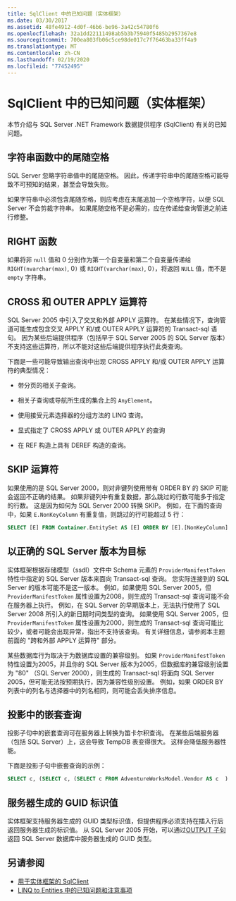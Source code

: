 ```yaml
---
title: SqlClient 中的已知问题（实体框架）
ms.date: 03/30/2017
ms.assetid: 48fe4912-4d0f-46b6-be96-3a42c54780f6
ms.openlocfilehash: 32a1dd22111498ab5b3b75940f5485b2957367e8
ms.sourcegitcommit: 700ea803fb06c5ce98de017c7f76463ba33ff4a9
ms.translationtype: MT
ms.contentlocale: zh-CN
ms.lasthandoff: 02/19/2020
ms.locfileid: "77452495"
---
```

# <a name="known-issues-in-sqlclient-for-entity-framework"></a>SqlClient 中的已知问题（实体框架）
本节介绍与 SQL Server .NET Framework 数据提供程序 (SqlClient) 有关的已知问题。  
  
## <a name="trailing-spaces-in-string-functions"></a>字符串函数中的尾随空格  
 SQL Server 忽略字符串值中的尾随空格。 因此，传递字符串中的尾随空格可能导致不可预知的结果，甚至会导致失败。  
  
 如果字符串中必须包含尾随空格，则应考虑在末尾追加一个空格字符，以便 SQL Server 不会剪裁字符串。 如果尾随空格不是必需的，应在传递给查询管道之前进行修整。  
  
## <a name="right-function"></a>RIGHT 函数  
 如果将非 `null` 值和 0 分别作为第一个自变量和第二个自变量传递给 `RIGHT(nvarchar(max)`, 0`)` 或 `RIGHT(varchar(max)`, 0`)`，将返回 `NULL` 值，而不是 `empty` 字符串。  
  
## <a name="cross-and-outer-apply-operators"></a>CROSS 和 OUTER APPLY 运算符  
 SQL Server 2005 中引入了交叉和外部 APPLY 运算符。 在某些情况下，查询管道可能生成包含交叉 APPLY 和/或 OUTER APPLY 运算符的 Transact-sql 语句。 因为某些后端提供程序（包括早于 SQL Server 2005 的 SQL Server 版本）不支持这些运算符，所以不能对这些后端提供程序执行此类查询。  
  
 下面是一些可能导致输出查询中出现 CROSS APPLY 和/或 OUTER APPLY 运算符的典型情况：  
  
- 带分页的相关子查询。  
  
- 相关子查询或导航所生成的集合上的 `AnyElement`。  
  
- 使用接受元素选择器的分组方法的 LINQ 查询。  
  
- 显式指定了 CROSS APPLY 或 OUTER APPLY 的查询  
  
- 在 REF 构造上具有 DEREF 构造的查询。  
  
## <a name="skip-operator"></a>SKIP 运算符  
 如果使用的是 SQL Server 2000，则对非键列使用带有 ORDER BY 的 SKIP 可能会返回不正确的结果。 如果非键列中有重复数据，那么跳过的行数可能多于指定的行数。 这是因为如何为 SQL Server 2000 转换 SKIP。 例如，在下面的查询中，如果 `E.NonKeyColumn` 有重复值，则跳过的行可能超过 5 行：  
  
```sql  
SELECT [E] FROM Container.EntitySet AS [E] ORDER BY [E].[NonKeyColumn] DESC SKIP 5L  
```  
  
## <a name="targeting-the-correct-sql-server-version"></a>以正确的 SQL Server 版本为目标  
 实体框架根据存储模型（ssdl）文件中 Schema 元素的 `ProviderManifestToken` 特性中指定的 SQL Server 版本来面向 Transact-sql 查询。 您实际连接到的 SQL Server 的版本可能不是这一版本。 例如，如果使用 SQL Server 2005，但 `ProviderManifestToken` 属性设置为2008，则生成的 Transact-sql 查询可能不会在服务器上执行。 例如，在 SQL Server 的早期版本上，无法执行使用了 SQL Server 2008 所引入的新日期时间类型的查询。 如果使用 SQL Server 2005，但 `ProviderManifestToken` 属性设置为2000，则生成的 Transact-sql 查询可能比较少，或者可能会出现异常，指出不支持该查询。 有关详细信息，请参阅本主题前面的 "跨和外部 APPLY 运算符" 部分。  
  
 某些数据库行为取决于为数据库设置的兼容级别。 如果 `ProviderManifestToken` 特性设置为2005，并且你的 SQL Server 版本为2005，但数据库的兼容级别设置为 "80" （SQL Server 2000），则生成的 Transact-sql 将面向 SQL Server 2005，但可能无法按预期执行，因为兼容性级别设置。 例如，如果 ORDER BY 列表中的列名与选择器中的列名相同，则可能会丢失排序信息。  
  
## <a name="nested-queries-in-projection"></a>投影中的嵌套查询  
 投影子句中的嵌套查询可在服务器上转换为笛卡尔积查询。 在某些后端服务器（包括 SQL Server）上，这会导致 TempDB 表变得很大。 这样会降低服务器性能。  
  
 下面是投影子句中嵌套查询的示例：  
  
```sql  
SELECT c, (SELECT c, (SELECT c FROM AdventureWorksModel.Vendor AS c  ) As Inner2 FROM AdventureWorksModel.JobCandidate AS c  ) As Inner1 FROM AdventureWorksModel.EmployeeDepartmentHistory AS c  
```  
  
## <a name="server-generated-guid-identity-values"></a>服务器生成的 GUID 标识值  
 实体框架支持服务器生成的 GUID 类型标识值，但提供程序必须支持在插入行后返回服务器生成的标识值。 从 SQL Server 2005 开始，可以通过[OUTPUT 子句](/sql/t-sql/queries/output-clause-transact-sql)返回 SQL Server 数据库中服务器生成的 GUID 类型。
  
## <a name="see-also"></a>另请参阅

- [用于实体框架的 SqlClient](sqlclient-for-the-entity-framework.md)
- [LINQ to Entities 中的已知问题和注意事项](./language-reference/known-issues-and-considerations-in-linq-to-entities.md)
